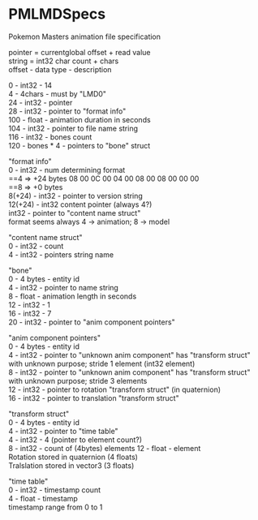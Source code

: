 # PMLMDSpecs
Pokemon Masters animation file specification

pointer = currentglobal offset + read value  
string = int32 char count + chars  
offset - data type - description  

0   - int32 - 14  
4   - 4chars - must by "LMD0"  
24  - int32 - pointer  
28  - int32 - pointer to "format info"  
100 - float - animation duration in seconds  
104 - int32 - pointer to file name string  
116 - int32 - bones count  
120 - bones * 4 - pointers to "bone" struct  
  
"format info"  
0 - int32 - num determining format  
	==4 => +24 bytes 08 00 0C 00 04 00 08 00 08 00 00 00  
	==8 => +0 bytes  
8(+24)  - int32 - pointer to version string  
12(+24) - int32 content pointer (always 4?)  
int32 - pointer to "content name struct"  
format seems always 4 -> animation; 8 -> model  

"content name struct"  
0 - int32 - count  
4 - int32 - pointers string name  
  
"bone"  
0 - 4 bytes - entity id  
4 - int32 - pointer to name string  
8 - float - animation length in seconds  
12 - int32 - 1  
16 - int32 - 7  
20 - int32 - pointer to "anim component pointers"  
  
"anim component pointers"  
0 - 4 bytes - entity id  
4 - int32 - pointer to "unknown anim component"	has "transform struct" with unknown purpose; stride 1 element (int32 element)  
8 - int32 - pointer to "unknown anim component"	has "transform struct" with unknown purpose; stride 3 elements  
12 - int32 - pointer to rotation "transform struct" (in quaternion)  
16 - int32 - pointer to translation "transform struct"  
  
"transform struct"  
0 - 4 bytes - entity id  
4 - int32  - pointer to "time table"  
4 - int32 - 4 (pointer to element count?)  
8 - int32 - count of (4bytes) elements 
12 - float - element  
Rotation stored in quaternion (4 floats)  
Tralslation stored in vector3 (3 floats)  
  
"time table"  
0 - int32 - timestamp count  
4 - float - timestamp  
timestamp range from 0 to 1  
